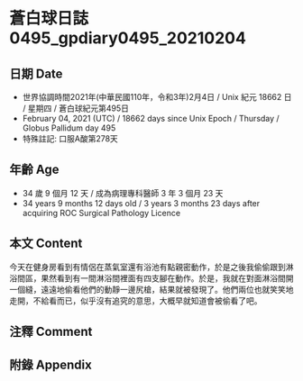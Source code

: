 [_metadata_:encoding]: - "utf-8"
[_metadata_:language]: - "zh-Hant-TW"
[_metadata_:fileformat]: - "markdown"
[_metadata_:MIME_type]: - "text/plain"
[_metadata_:markdown_version]: - "commonmark version 0.29"
[_metadata_:markdown_spec]: - "https://spec.commonmark.org/0.29/"

# 蒼白球日誌0495_gpdiary0495_20210204 #

## 日期 Date ##

* 世界協調時間2021年(中華民國110年，令和3年)2月4日 / Unix 紀元 18662 日 / 星期四 / 蒼白球紀元第495日
* February 04, 2021 (UTC) / 18662 days since Unix Epoch / Thursday / Globus Pallidum day 495
* 特殊註記: 口服A酸第278天

## 年齡 Age ##

* 34 歲 9 個月 12 天 / 成為病理專科醫師 3 年 3 個月 23 天
* 34 years 9 months 12 days old / 3 years 3 months 23 days after acquiring ROC Surgical Pathology Licence

## 本文 Content ##

今天在健身房看到有情侶在蒸氣室還有浴池有點親密動作，於是之後我偷偷跟到淋浴間區，果然看到有一間淋浴間裡面有四支腳在動作。於是，我就在對面淋浴間開一個縫，遠遠地偷看他們的動靜一邊尻槍，結果就被發現了。他們兩位也就笑笑地走開，不給看而已，似乎沒有追究的意思，大概早就知道會被偷看了吧。

## 注釋 Comment ##

## 附錄 Appendix ##

